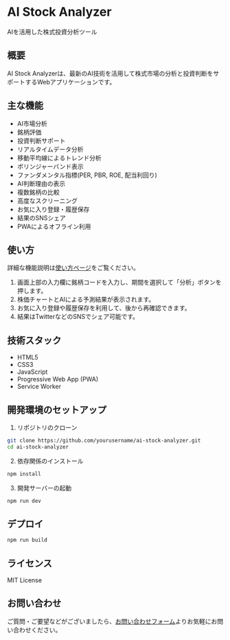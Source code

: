 # AI Stock Analyzer

AIを活用した株式投資分析ツール

## 概要

AI Stock Analyzerは、最新のAI技術を活用して株式市場の分析と投資判断をサポートするWebアプリケーションです。

## 主な機能

- AI市場分析
- 銘柄評価
- 投資判断サポート
- リアルタイムデータ分析
- 移動平均線によるトレンド分析
- ボリンジャーバンド表示
- ファンダメンタル指標(PER, PBR, ROE, 配当利回り)
- AI判断理由の表示
- 複数銘柄の比較
- 高度なスクリーニング
- お気に入り登録・履歴保存
- 結果のSNSシェア
- PWAによるオフライン利用

## 使い方
詳細な機能説明は[使い方ページ](usage.html)をご覧ください。

1. 画面上部の入力欄に銘柄コードを入力し、期間を選択して「分析」ボタンを押します。
2. 株価チャートとAIによる予測結果が表示されます。
3. お気に入り登録や履歴保存を利用して、後から再確認できます。
4. 結果はTwitterなどのSNSでシェア可能です。

## 技術スタック

- HTML5
- CSS3
- JavaScript
- Progressive Web App (PWA)
- Service Worker

## 開発環境のセットアップ

1. リポジトリのクローン
```bash
git clone https://github.com/yourusername/ai-stock-analyzer.git
cd ai-stock-analyzer
```

2. 依存関係のインストール
```bash
npm install
```

3. 開発サーバーの起動
```bash
npm run dev
```

## デプロイ

```bash
npm run build
```

## ライセンス

MIT License

## お問い合わせ

ご質問・ご要望などがございましたら、[お問い合わせフォーム](contact.html)よりお気軽にお問い合わせください。